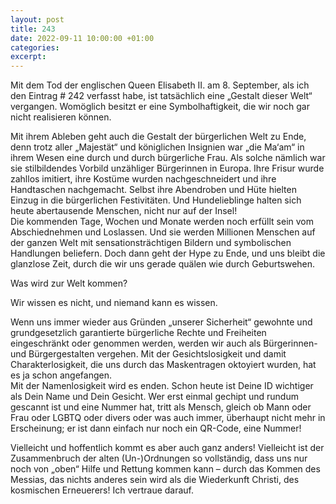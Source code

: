 ```yaml
---
layout: post
title: 243
date: 2022-09-11 10:00:00 +01:00
categories: 
excerpt: 
---
```


Mit dem Tod der englischen Queen Elisabeth II. am 8. September, als ich den Eintrag # 242 verfasst habe, ist tatsächlich eine „Gestalt dieser Welt“ vergangen. Womöglich besitzt er eine Symbolhaftigkeit, die wir noch gar nicht realisieren können.

Mit ihrem Ableben geht auch die Gestalt der bürgerlichen Welt zu Ende, denn trotz aller „Majestät“ und königlichen Insignien war „die Ma‘am“ in ihrem Wesen eine durch und durch bürgerliche Frau. Als solche nämlich war sie stilbildendes Vorbild unzähliger Bürgerinnen in Europa. Ihre Frisur wurde zahllos imitiert, ihre Kostüme wurden nachgeschneidert und ihre Handtaschen nachgemacht. Selbst ihre Abendroben und Hüte hielten Einzug in die bürgerlichen Festivitäten. Und Hundelieblinge halten sich heute abertausende Menschen, nicht nur auf der Insel!\
Die kommenden Tage, Wochen und Monate werden noch erfüllt sein vom Abschiednehmen und Loslassen. Und sie werden Millionen Menschen auf der ganzen Welt mit sensationsträchtigen Bildern und symbolischen Handlungen beliefern. Doch dann geht der Hype zu Ende, und uns bleibt die glanzlose Zeit, durch die wir uns gerade quälen wie durch Geburtswehen.

Was wird zur Welt kommen?

Wir wissen es nicht, und niemand kann es wissen.

Wenn uns immer wieder aus Gründen „unserer Sicherheit“ gewohnte und grundgesetzlich garantierte bürgerliche Rechte und Freiheiten eingeschränkt oder genommen werden, werden wir auch als Bürgerinnen- und Bürgergestalten vergehen. Mit der Gesichtslosigkeit und damit Charakterlosigkeit, die uns durch das Maskentragen oktoyiert wurden, hat es ja schon angefangen.\
Mit der Namenlosigkeit wird es enden. Schon heute ist Deine ID wichtiger als Dein Name und Dein Gesicht. Wer erst einmal gechipt und rundum gescannt ist und eine Nummer hat, tritt als Mensch, gleich ob Mann oder Frau oder LGBTQ oder divers oder was auch immer, überhaupt nicht mehr in Erscheinung; er ist dann einfach nur noch ein QR-Code, eine Nummer!

Vielleicht und hoffentlich kommt es aber auch ganz anders! Vielleicht ist der Zusammenbruch der alten (Un-)Ordnungen so vollständig, dass uns nur noch von „oben“ Hilfe und Rettung kommen kann – durch das Kommen des Messias, das nichts anderes sein wird als die Wiederkunft Christi, des kosmischen Erneuerers! Ich vertraue darauf.

